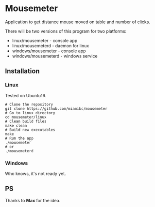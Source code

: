 # Mousemeter

Application to get distance mouse moved on table and number of clicks.

There will be two versions of this program for two platforms:

- linux/mousemeter - console app
- linux/mousemeterd - daemon for linux
- windows/mousemeter - console app
- windows/mousemeterd - windows service
 
## Installation

### Linux

Tested on Ubuntu16.

    # Clone the repository
    git clone https://github.com/miamibc/mousemeter
    # Go to linux directory
    cd mousemeter/linux
    # Clean build files 
    make clean
    # Build new executables
    make
    # Run the app
    ./mousemeter 
    # or
    ./mousemeterd
    
### Windows

Who knows, it's not ready yet.

## PS

Thanks to **Max** for the idea. 